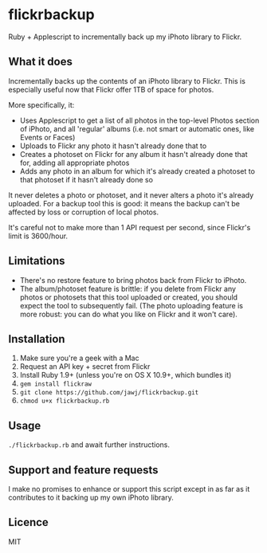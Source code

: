 flickrbackup
============

Ruby + Applescript to incrementally back up my iPhoto library to Flickr.


What it does
------------

Incrementally backs up the contents of an iPhoto library to Flickr. This is especially useful now that Flickr offer 1TB of space for photos.

More specifically, it:

* Uses Applescript to get a list of all photos in the top-level Photos section of iPhoto, and all 'regular' albums (i.e. not smart or automatic ones, like Events or Faces)
* Uploads to Flickr any photo it hasn't already done that to
* Creates a photoset on Flickr for any album it hasn't already done that for, adding all appropriate photos
* Adds any photo in an album for which it's already created a photoset to that photoset if it hasn't already done so

It never deletes a photo or photoset, and it never alters a photo it's already uploaded. For a backup tool this is good: it means the backup can't be affected by loss or corruption of local photos.

It's careful not to make more than 1 API request per second, since Flickr's limit is 3600/hour.

Limitations
-----------

* There's no restore feature to bring photos back from Flickr to iPhoto.
* The album/photoset feature is brittle: if you delete from Flickr any photos or photosets that this tool uploaded or created, you should expect the tool to subsequently fail. (The photo uploading feature is more robust: you can do what you like on Flickr and it won't care).

Installation
------------

1. Make sure you're a geek with a Mac
2. Request an API key + secret from Flickr
3. Install Ruby 1.9+ (unless you're on OS X 10.9+, which bundles it)
4. `gem install flickraw`
5. `git clone https://github.com/jawj/flickrbackup.git`
6. `chmod u+x flickrbackup.rb`

Usage
-----

`./flickrbackup.rb` and await further instructions.

Support and feature requests
----------------------------

I make no promises to enhance or support this script except in as far as it contributes to it backing up my own iPhoto library.

Licence
-------

MIT
